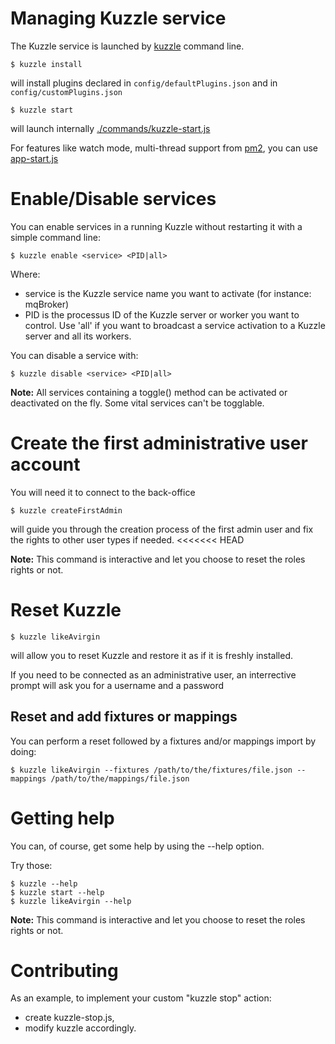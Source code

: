 # Managing Kuzzle service

The Kuzzle service is launched by [kuzzle](kuzzle) command line.


```
$ kuzzle install
```

will install plugins declared in `config/defaultPlugins.json` and in `config/customPlugins.json`

```
$ kuzzle start
```

will launch internally [./commands/kuzzle-start.js](./commands/kuzzle-start.js)

For features like watch mode, multi-thread support from [pm2](https://www.npmjs.com/package/pm2), you can use [app-start.js](../app-start.js)

# Enable/Disable services

You can enable services in a running Kuzzle without restarting it with a simple command line:

```
$ kuzzle enable <service> <PID|all>
```

Where:

* service is the Kuzzle service name you want to activate (for instance: mqBroker)
* PID is the processus ID of the Kuzzle server or worker you want to control. Use 'all' if you want to broadcast a service activation to a Kuzzle server and all its workers.

You can disable a service with:

```
$ kuzzle disable <service> <PID|all>
```

**Note:** All services containing a toggle() method can be activated or deactivated on the fly. Some vital services can't be togglable. 

# Create the first administrative user account

You will need it to connect to the back-office

```
$ kuzzle createFirstAdmin
```

will guide you through the creation process of the first admin user and fix the rights to other user types if needed.
<<<<<<< HEAD

**Note:** This command is interactive and let you choose to reset the roles rights or not.

# Reset Kuzzle

```
$ kuzzle likeAvirgin
```

will allow you to reset Kuzzle and restore it as if it is freshly installed.

If you need to be connected as an administrative user, an interrective prompt will ask you for a username and a password

## Reset and add fixtures or mappings

You can perform a reset followed by a fixtures and/or mappings import by doing:

```
$ kuzzle likeAvirgin --fixtures /path/to/the/fixtures/file.json --mappings /path/to/the/mappings/file.json
```

# Getting help

You can, of course, get some help by using the --help option. 

Try those: 

```
$ kuzzle --help
$ kuzzle start --help
$ kuzzle likeAvirgin --help
```
**Note:** This command is interactive and let you choose to reset the roles rights or not.

# Contributing

As an example, to implement your custom "kuzzle stop" action:

* create kuzzle-stop.js,
* modify kuzzle accordingly.

